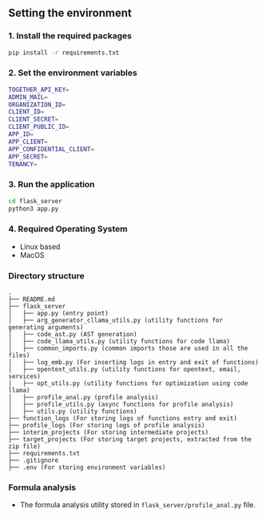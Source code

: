 ## Setting the environment

### 1. Install the required packages
```bash
pip install -r requirements.txt
```

### 2. Set the environment variables
```bash
TOGETHER_API_KEY=
ADMIN_MAIL=
ORGANIZATION_ID=
CLIENT_ID=
CLIENT_SECRET=
CLIENT_PUBLIC_ID=
APP_ID=
APP_CLIENT=
APP_CONFIDENTIAL_CLIENT=
APP_SECRET=
TENANCY=
```

### 3. Run the application
```bash
cd flask_server
python3 app.py
```

### 4. Required Operating System
- Linux based
- MacOS

### Directory structure
```
.
├── README.md
├── flask_server
│   ├── app.py (entry point)
│   ├── arg_generator_cllama_utils.py (utility functions for generating arguments)
│   ├── code_ast.py (AST generation)
│   ├── code_llama_utils.py (utility functions for code llama)
│   ├── common_imports.py (common imports those are used in all the files)
│   ├── log_emb.py (For inserting logs in entry and exit of functions)
│   ├── opentext_utils.py (utility functions for opentext, email, services)
│   ├── opt_utils.py (utility functions for optimization using code llama)
│   ├── profile_anal.py (profile analysis)
│   ├── profile_utils.py (async functions for profile analysis)
│   ├── utils.py (utility functions)
├── function_logs (For storing logs of functions entry and exit)
├── profile_logs (For storing logs of profile analysis)
├── interim_projects (For storing intermediate projects)
├── target_projects (For storing target projects, extracted from the zip file)
├── requirements.txt
├── .gitignore
├── .env (For storing environment variables)
```

### Formula analysis
- The formula analysis utility stored in `flask_server/profile_anal.py` file.